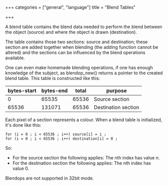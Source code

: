 +++
categories = ["general", "language"]
title = "Blend Tables"

+++

A blend table contains the blend data needed to perform the blend between the object (source) and where the object is drawn (destination).

The table contains those two sections: source and destination; these section are added together when blending (the adding function cannot be altered) and the sections can be influenced by the blend operations available.

One can even make homemade blending operations, if one has enough knowledge of the subject, as blendop_new() returns a pointer to the created blend table. This table is constructed like this:

| bytes-start | bytes-end | total | purpose |
|---|---|---|---|
| 0 | 65535 | 65536 | Source section |
| 65536 | 131071 | 65536 | Destination section |

Each pixel of a section represents a colour. When a blend table is initialized, it's done like this:

```
for (i = 0 ; i < 65536 ; i++) source[i] = i ;
for (i = 0 ; i < 65536 ; i++) destination[i] = 0 ;
```

So:

- For the source section the following applies: The nth index has value n.
- For the destination section the following applies: The nth index has value 0.

Blendops are not supported in 32bit mode.
